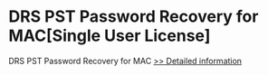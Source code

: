 # DRS PST Password Recovery for MAC[Single User License]
DRS PST Password Recovery for MAC
[>> Detailed information](https://secure.shareit.com/shareit/product.html?productid=301004928&affiliateid=200057808)